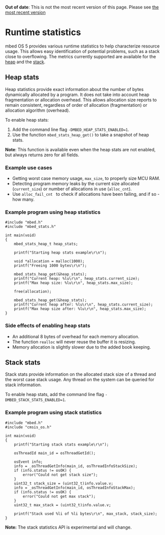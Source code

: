 <span class="warnings">**Out of date**: This is not the most recent version of this page. Please see [the most recent version](y)</span>
# Runtime statistics

mbed OS 5 provides various runtime statistics to help characterize resource usage. This allows easy identification of potential problems, such as a stack close to overflowing. The metrics currently supported are available for the [heap](#heap_stats) and the [stack](#stack_stats).

## Heap stats

Heap statistics provide exact information about the number of bytes dynamically allocated by a program. It does not take into account heap fragmentation or allocation overhead. This allows allocation size reports to remain consistent, regardless of order of allocation (fragmentation) or allocation algorithm (overhead).

To enable heap stats:

1. Add the command line flag ```-DMBED_HEAP_STATS_ENABLED=1```. 
2. Use the function ``mbed_stats_heap_get()`` to take a snapshot of heap stats. 

<span class="notes">**Note**: This function is available even when the heap stats are not enabled, but always returns zero for all fields.</span>

### Example use cases

* Getting worst case memory usage, ```max_size```, to properly size MCU RAM. 
* Detecting program memory leaks by the current size allocated (```current_size```) or number of allocations in use (```alloc_cnt```).
* Use ``alloc_fail_cnt `` to check if allocations have been failing, and if so - how many.

### Example program using heap statistics

```
#include "mbed.h"
#include "mbed_stats.h"

int main(void)
{
    mbed_stats_heap_t heap_stats;

    printf("Starting heap stats example\r\n");

    void *allocation = malloc(1000);
    printf("Freeing 1000 bytes\r\n");

    mbed_stats_heap_get(&heap_stats);
    printf("Current heap: %lu\r\n", heap_stats.current_size);
    printf("Max heap size: %lu\r\n", heap_stats.max_size);

    free(allocation);

    mbed_stats_heap_get(&heap_stats);
    printf("Current heap after: %lu\r\n", heap_stats.current_size);
    printf("Max heap size after: %lu\r\n", heap_stats.max_size);
}
```

### Side effects of enabling heap stats

* An additional 8 bytes of overhead for each memory allocation.
* The function ```realloc``` will never reuse the buffer it is resizing.
* Memory allocation is slightly slower due to the added book keeping.

## Stack stats

Stack stats provide information on the allocated stack size of a thread and the worst case stack usage. Any thread on the system can be queried for stack information. 

To enable heap stats, add the command line flag ```-DMBED_STACK_STATS_ENABLED=1```.

### Example program using stack statistics

```
#include "mbed.h"
#include "cmsis_os.h"

int main(void)
{
    printf("Starting stack stats example\r\n");

    osThreadId main_id = osThreadGetId();

    osEvent info;
    info = _osThreadGetInfo(main_id, osThreadInfoStackSize);
    if (info.status != osOK) {
        error("Could not get stack size");
    }
    uint32_t stack_size = (uint32_t)info.value.v;
    info = _osThreadGetInfo(main_id, osThreadInfoStackMax);
    if (info.status != osOK) {
        error("Could not get max stack");
    }
    uint32_t max_stack = (uint32_t)info.value.v;

    printf("Stack used %li of %li bytes\r\n", max_stack, stack_size);
}
```
<span class="notes">**Note:** The stack statistics API is experimental and will change.</span>

